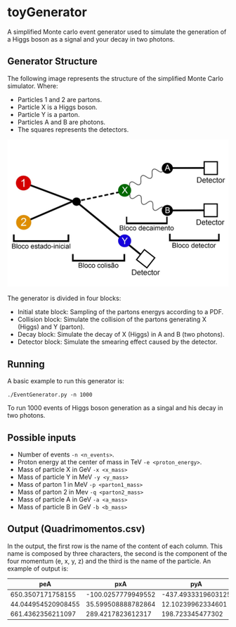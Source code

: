 # toyGenerator
A simplified Monte carlo event generator used to simulate the generation of a Higgs boson as a signal and your decay in two photons.

## Generator Structure 

The following image represents the structure of the simplified Monte Carlo simulator. Where:

  * Particles 1 and 2 are partons.
  * Particle X is a Higgs boson.
  * Particle Y is a parton.
  * Particles A and B are photons.
  * The squares represents the detectors.

![Image of Yaktocat](https://github.com/viniciusrocca/toyGenerator/blob/master/generatorStructure.jpg)


The generator is divided in four blocks:

  * Initial state block: Sampling of the partons energys according to a PDF.
  * Collision block: Simulate the collision of the partons generating X (Higgs) and Y (parton).
  * Decay block: Simulate the decay of X (Higgs) in A and B (two photons).
  * Detector block: Simulate the smearing effect caused by the detector.

## Running

A basic example to run this generator is:

```
./EventGenerator.py -n 1000
```

To run 1000 events of Higgs boson generation as a singal and his decay in two photons.


## Possible inputs

 * Number of events ```-n <n_events>```.
 * Proton energy at the center of mass in TeV ```-e <proton_energy>```.
 * Mass of particle X in GeV ```-x <x_mass>```
 * Mass of particle Y in MeV ```-y <y_mass>```
 * Mass of parton 1 in MeV ```-p <parton1_mass>```
 * Mass of parton 2 in Mev ```-q <parton2_mass>```
 * Mass of particle A in GeV ```-a <a_mass>```
 * Mass of particle B in GeV ```-b <b_mass>```

## Output (Quadrimomentos.csv)

In the output, the first row is the name of the content of each column. This name is composed by three characters, the second is the component of the four momentum (e, x, y, z) and the third is the name of the particle. An example of output is:

|peA                                                                                                                                                                                                                                                                                                                                                                                                                                                                                                                                                                                                                                                                                                                                                                                                                                                                           |pxA                                                                                                                                    |pyA                                                                                                                                                                                                                              |pzA                                                                                                                 |peB                                                                                                                                           |pxB                                                                                                                                                                          |pyB                                                                                                                 |pzB                                                                                                                                                                                                               |peX               |pxX                |pyX                   |pzX                |peY               |pxY                |pyY                  |pzY                 |pe1               |px1|py1|pz1               |pe2               |px2|py2|pz2                |
|------------------------------------------------------------------------------------------------------------------------------------------------------------------------------------------------------------------------------------------------------------------------------------------------------------------------------------------------------------------------------------------------------------------------------------------------------------------------------------------------------------------------------------------------------------------------------------------------------------------------------------------------------------------------------------------------------------------------------------------------------------------------------------------------------------------------------------------------------------------------------|---------------------------------------------------------------------------------------------------------------------------------------|---------------------------------------------------------------------------------------------------------------------------------------------------------------------------------------------------------------------------------|--------------------------------------------------------------------------------------------------------------------|----------------------------------------------------------------------------------------------------------------------------------------------|-----------------------------------------------------------------------------------------------------------------------------------------------------------------------------|--------------------------------------------------------------------------------------------------------------------|------------------------------------------------------------------------------------------------------------------------------------------------------------------------------------------------------------------|------------------|-------------------|----------------------|-------------------|------------------|-------------------|---------------------|--------------------|------------------|---|---|------------------|------------------|---|---|-------------------|
|650.3507171758155                                                                                                                                                                                                                                                                                                                                                                                                                                                                                                                                                                                                                                                                                                                                                                                                                                                             |-100.0257779949552                                                                                                                     |-437.4933319603125                                                                                                                                                                                                               |-470.6914950982918                                                                                                  |96.61863746788781                                                                                                                             |38.16700009678732                                                                                                                                                            |-57.2386128070875                                                                                                   |-67.83938689053213                                                                                                                                                                                                |704.3152465636223 |63.234057364411605 |467.1992303194645     |507.97248913706966 |518.4374313750902 |-63.234057364411605|-467.1992303194645   |215.6471734643785   |973.1861702657901 |0.0|0.0|973.1861702628307 |249.56650767292248|0.0|0.0|-249.56650766138247|
|44.044954520908455                                                                                                                                                                                                                                                                                                                                                                                                                                                                                                                                                                                                                                                                                                                                                                                                                                                            |35.599508888782864                                                                                                                     |12.10239962334601                                                                                                                                                                                                                |22.93828478729824                                                                                                   |233.59605872550097                                                                                                                            |175.65345365131913                                                                                                                                                           |34.62024911595065                                                                                                   |-150.04806304514932                                                                                                                                                                                               |284.2558005123716 |-216.49136293066078|-48.29736234206194    |125.89664289469238 |507.2861105054235 |216.49136293066078 |48.29736234206194    |456.2214949705737   |686.8300244298753 |0.0|0.0|686.830024425682  |104.7118865879199 |0.0|0.0|-104.71188656041586|
|661.4362356211097                                                                                                                                                                                                                                                                                                                                                                                                                                                                                                                                                                                                                                                                                                                                                                                                                                                             |289.4217823612317                                                                                                                      |198.723345477302                                                                                                                                                                                                                 |560.5728834413782                                                                                                   |223.4065555947535                                                                                                                             |72.94528006273156                                                                                                                                                            |-10.255153438077059                                                                                                 |210.9130319047233                                                                                                                                                                                                 |779.9375616981745 |-320.41375637748314|-169.2681889876672    |-679.1433243937543 |389.66156217491846|320.41375637748314 |169.2681889876672    |143.24607482142096  |316.85093715323603|0.0|0.0|316.8509371441466 |852.7481867198574 |0.0|0.0|-852.7481867164801 |


